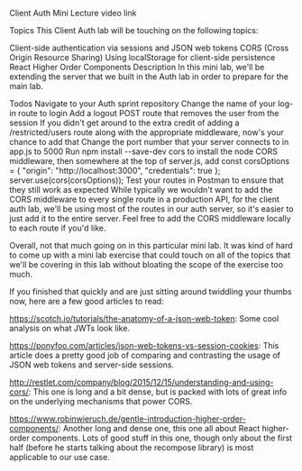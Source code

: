 Client Auth Mini
Lecture video link

Topics
This Client Auth lab will be touching on the following topics:

Client-side authentication via sessions and JSON web tokens
CORS (Cross Origin Resource Sharing)
Using localStorage for client-side persistence
React Higher Order Components
Description
In this mini lab, we'll be extending the server that we built in the Auth lab in order to prepare for the main lab.

Todos
Navigate to your Auth sprint repository
Change the name of your log-in route to login
Add a logout POST route that removes the user from the session
If you didn't get around to the extra credit of adding a /restricted/users route along with the appropriate middleware, now's your chance to add that
Change the port number that your server connects to in app.js to 5000
Run npm install --save-dev cors to install the node CORS middleware, then somewhere at the top of server.js, add
 const corsOptions = {
     "origin": "http://localhost:3000",
     "credentials": true
 };
 server.use(cors(corsOptions));
Test your routes in Postman to ensure that they still work as expected
While typically we wouldn't want to add the CORS middleware to every single route in a production API, for the client auth lab, we'll be using most of the routes in our auth server, so it's easier to just add it to the entire server. Feel free to add the CORS middleware locally to each route if you'd like.

Overall, not that much going on in this particular mini lab. It was kind of hard to come up with a mini lab exercise that could touch on all of the topics that we'll be covering in this lab without bloating the scope of the exercise too much.

If you finished that quickly and are just sitting around twiddling your thumbs now, here are a few good articles to read:

https://scotch.io/tutorials/the-anatomy-of-a-json-web-token: Some cool analysis on what JWTs look like.

https://ponyfoo.com/articles/json-web-tokens-vs-session-cookies: This article does a pretty good job of comparing and contrasting the usage of JSON web tokens and server-side sessions.

http://restlet.com/company/blog/2015/12/15/understanding-and-using-cors/: This one is long and a bit dense, but is packed with lots of great info on the underlying mechanisms that power CORS.

https://www.robinwieruch.de/gentle-introduction-higher-order-components/: Another long and dense one, this one all about React higher-order components. Lots of good stuff in this one, though only about the first half (before he starts talking about the recompose library) is most applicable to our use case.
